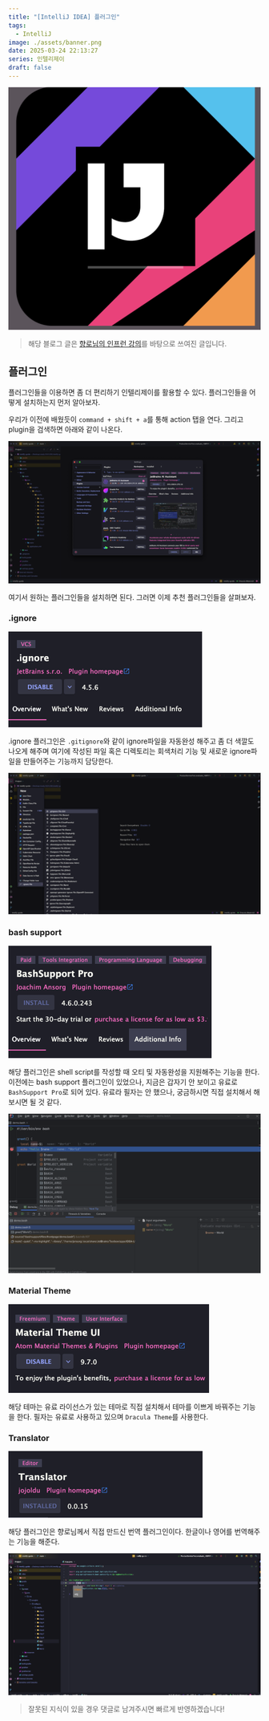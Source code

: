 ```yaml
---
title: "[IntelliJ IDEA] 플러그인"
tags:
  - IntelliJ
image: ./assets/banner.png
date: 2025-03-24 22:13:27
series: 인텔리제이
draft: false
---
```


![banner](./assets/banner.png)

> 해당 블로그 글은 [향로님의 인프런 강의](https://inf.run/NwFz)를 바탕으로 쓰여진 글입니다.

## 플러그인

플러그인들을 이용하면 좀 더 편리하기 인텔리제이를 활용할 수 있다. 플러그인들을 어떻게 설치하는지 먼저 알아보자.

우리가 이전에 배웠듯이 `command + shift + a`를 통해 action 탭을 연다. 그리고 plugin을 검색하면 아래와 같이 나온다.

![image1](./assets/01.png)

여기서 원하는 플러그인들을 설치하면 된다. 그러면 이제 추천 플러그인들을 살펴보자.

### .ignore

![image2](./assets/02.png)

.ignore 플러그인은 `.gitignore`와 같이 ignore파일을 자동완성 해주고 좀 더 색깔도 나오게 해주며 여기에 작성된 파일 혹은 디렉토리는 회색처리 기능 및 새로운 ignore파일을 만들어주는 기능까지 담당한다.

![image3](./assets/03.png)

### bash support

![image4](./assets/04.png)

해당 플러그인은 shell script를 작성할 때 오티 및 자동완성을 지원해주는 기능을 한다. 이전에는 bash support 플러그인이 있었으나, 지금은 갑자기 안 보이고 유료로 `BashSupport Pro`로 되어 있다. 유료라 필자는 안 했으나, 궁금하시면 직접 설치해서 해보시면 될 것 같다.

![image5](./assets/05.png)

### Material Theme

![image6](./assets/06.png)

해당 테마는 유료 라이선스가 있는 테마로 직접 설치해서 테마를 이쁘게 바꿔주는 기능을 한다. 필자는 유료로 사용하고 있으며 `Dracula Theme`를 사용한다.

### Translator

![image7](./assets/07.png)

해당 플러그인은 향로님께서 직접 만드신 번역 플러그인이다. 한글이나 영어를 번역해주는 기능을 해준다.

![image8](./assets/08.png)

> 잘못된 지식이 있을 경우 댓글로 남겨주시면 빠르게 반영하겠습니다!